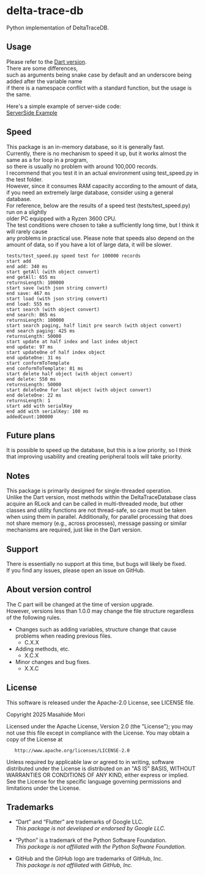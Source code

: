 # delta-trace-db

Python implementation of DeltaTraceDB.

## Usage

Please refer to the [Dart version](https://github.com/MasahideMori-SimpleAppli/delta_trace_db).  
There are some differences,   
such as arguments being snake case by default and an underscore being added after the variable name   
if there is a namespace conflict with a standard function, but the usage is the same.

Here's a simple example of server-side code:  
[ServerSide Example](https://github.com/MasahideMori-SimpleAppli/delta_trace_db_py_server_example)

## Speed

This package is an in-memory database, so it is generally fast.  
Currently, there is no mechanism to speed it up, but it works almost the same as a for loop in a program,  
so there is usually no problem with around 100,000 records.  
I recommend that you test it in an actual environment using test_speed.py in the test folder.  
However, since it consumes RAM capacity according to the amount of data,  
if you need an extremely large database, consider using a general database.  
For reference, below are the results of a speed test (tests/test_speed.py) run on a slightly  
older PC equipped with a Ryzen 3600 CPU.  
The test conditions were chosen to take a sufficiently long time, but I think it will rarely
cause   
any problems in practical use.
Please note that speeds also depend on the amount of data, so if you have a lot of large data, it will be slower.

```text
tests/test_speed.py speed test for 100000 records
start add
end add: 340 ms
start getAll (with object convert)
end getAll: 655 ms
returnsLength: 100000
start save (with json string convert)
end save: 467 ms
start load (with json string convert)
end load: 555 ms
start search (with object convert)
end search: 865 ms
returnsLength: 100000
start search paging, half limit pre search (with object convert)
end search paging: 425 ms
returnsLength: 50000
start update at half index and last index object
end update: 97 ms
start updateOne of half index object
end updateOne: 31 ms
start conformToTemplate
end conformToTemplate: 81 ms
start delete half object (with object convert)
end delete: 550 ms
returnsLength: 50000
start deleteOne for last object (with object convert)
end deleteOne: 22 ms
returnsLength: 1
start add with serialKey
end add with serialKey: 100 ms
addedCount:100000
```

## Future plans

It is possible to speed up the database, but this is a low priority, so I think that improving
usability and creating peripheral tools will take priority.

## Notes

This package is primarily designed for single-threaded operation.  
Unlike the Dart version, most methods within the DeltaTraceDatabase class acquire an RLock and can be called in
multi-threaded mode, but other classes and utility functions are not thread-safe, 
so care must be taken when using them in parallel.
Additionally, for parallel processing that does not share memory (e.g., across processes), message passing or similar 
mechanisms are required, just like in the Dart version.  


## Support

There is essentially no support at this time, but bugs will likely be fixed.  
If you find any issues, please open an issue on GitHub.

## About version control

The C part will be changed at the time of version upgrade.  
However, versions less than 1.0.0 may change the file structure regardless of the following rules.

- Changes such as adding variables, structure change that cause problems when reading previous
  files.
    - C.X.X
- Adding methods, etc.
    - X.C.X
- Minor changes and bug fixes.
    - X.X.C

## License

This software is released under the Apache-2.0 License, see LICENSE file.

Copyright 2025 Masahide Mori

Licensed under the Apache License, Version 2.0 (the "License");
you may not use this file except in compliance with the License.
You may obtain a copy of the License at

       http://www.apache.org/licenses/LICENSE-2.0

Unless required by applicable law or agreed to in writing, software
distributed under the License is distributed on an "AS IS" BASIS,
WITHOUT WARRANTIES OR CONDITIONS OF ANY KIND, either express or implied.
See the License for the specific language governing permissions and
limitations under the License.

## Trademarks

- “Dart” and “Flutter” are trademarks of Google LLC.  
  *This package is not developed or endorsed by Google LLC.*

- “Python” is a trademark of the Python Software Foundation.  
  *This package is not affiliated with the Python Software Foundation.*

- GitHub and the GitHub logo are trademarks of GitHub, Inc.  
  *This package is not affiliated with GitHub, Inc.*
